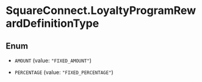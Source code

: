 # SquareConnect.LoyaltyProgramRewardDefinitionType

## Enum


* `AMOUNT` (value: `"FIXED_AMOUNT"`)

* `PERCENTAGE` (value: `"FIXED_PERCENTAGE"`)


